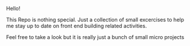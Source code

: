 Hello!

This Repo is nothing special. Just a collection of small excercises to help me stay up to date on front end building related activities. 

Feel free to take a look but it is really just a bunch of small micro projects